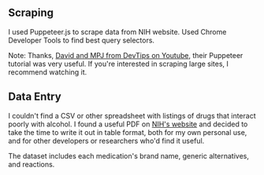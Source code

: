 ## Scraping

I used Puppeteer.js to scrape data from NIH website. Used Chrome Developer Tools to find best query selectors.

Note: Thanks, [David and MPJ from DevTips on Youtube](https://www.youtube.com/watch?v=pixfH6yyqZk), their Puppeteer tutorial was very useful. If you're interested in scraping large sites, I recommend watching it.


## Data Entry

I couldn't find a CSV or other spreadsheet with listings of drugs that interact poorly with alcohol. I found a useful PDF on [NIH's website](https://pubs.niaaa.nih.gov/publications/Medicine/Harmful_Interactions.pdf) and decided to take the time to write it out in table format, both for my own personal use, and for other developers or researchers who'd find it useful.

The dataset includes each medication's brand name, generic alternatives, and reactions.
